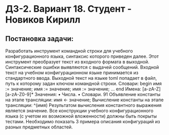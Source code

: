 # ДЗ-2. Вариант 18. Студент - Новиков Кирилл

## Постановка задачи:
Разработать инструмент командной строки для учебного конфигурационного
языка, синтаксис которого приведен далее. Этот инструмент преобразует текст из
входного формата в выходной. Синтаксические ошибки выявляются с выдачей
сообщений.
Входной текст на учебном конфигурационном языке принимается из
стандартного ввода. Выходной текст на языке toml попадает в файл, путь к
которому задан ключом командной строки.
Словари:
begin
 имя := значение;
 имя := значение;
 имя := значение;
 ...
end
Имена:
[a-zA-Z][a-zA-Z0-9]*
Значения:
• Числа.
• Словари.
91
Объявление константы на этапе трансляции:
имя <- значение;
Вычисление константы на этапе трансляции:
^(имя)
Результатом вычисления константного выражения является значение.
Все конструкции учебного конфигурационного языка (с учетом их
возможной вложенности) должны быть покрыты тестами. Необходимо показать 3
примера описания конфигураций из разных предметных областей.
